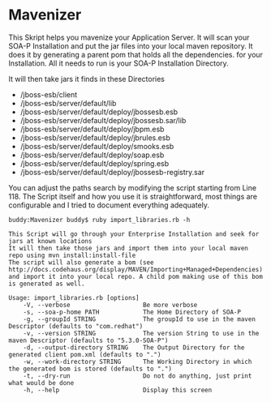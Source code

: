 Mavenizer
=========

This Skript helps you mavenize your Application Server. It will scan your SOA-P Installation and put the jar files into your local maven repository. 
It does it by generating a parent pom that holds all the dependencies. for your Installation. All it needs to run is your SOA-P Installation Directory.

It will then take jars it finds in these Directories

- /jboss-esb/client
- /jboss-esb/server/default/lib
- /jboss-esb/server/default/deploy/jbossesb.esb
- /jboss-esb/server/default/deploy/jbossesb.sar/lib
- /jboss-esb/server/default/deploy/jbpm.esb
- /jboss-esb/server/default/deploy/jbrules.esb
- /jboss-esb/server/default/deploy/smooks.esb
- /jboss-esb/server/default/deploy/soap.esb
- /jboss-esb/server/default/deploy/spring.esb
- /jboss-esb/server/default/deploy/jbossesb-registry.sar

You can adjust the paths search by modifying the script starting from Line 118. The Script itself and how you use it is straightforward, most things are configurable and I tried to document everything adequately.

	buddy:Mavenizer buddy$ ruby import_libraries.rb -h

	This Script will go through your Enterprise Installation and seek for jars at known locations
	It will then take those jars and import them into your local maven repo using mvn install:install-file
	The script will also generate a bom (see http://docs.codehaus.org/display/MAVEN/Importing+Managed+Dependencies)
	and import it into your local repo. A child pom making use of this bom is generated as well.

	Usage: import_libraries.rb [options]
	    -V, --verbose                    Be more verbose
	    -s, --soa-p-home PATH            The Home Directory of SOA-P
	    -g, --groupId STRING             The groupId to use in the maven Descriptor (defaults to "com.redhat")
	    -v, --version STRING             The version String to use in the maven Descriptor (defaults to "5.3.0-SOA-P")
	    -d, --output-directory STRING    The Output Directory for the generated client pom.xml (defaults to ".")
	    -w, --work-directory STRING      The Working Directory in which the generated bom is stored (defaults to ".")
	    -t, --dry-run                    Do not do anything, just print what would be done
	    -h, --help                       Display this screen

